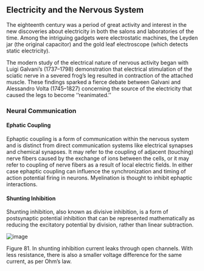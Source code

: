 ## Electricity and the Nervous System

The eighteenth century was a period of great activity and interest in the new discoveries about electricity in both the salons and laboratories of the time. Among the intriguing gadgets were electrostatic machines, the Leyden jar (the original capacitor) and the gold leaf electroscope (which detects static electricity).

The modern study of the electrical nature of nervous activity began with Luigi Galvani’s (1737–1798) demonstration that electrical stimulation of the sciatic nerve in a severed frog’s leg resulted in contraction of the attached muscle. These findings sparked a fierce debate between Galvani and Alessandro Volta (1745–1827) concerning the source of the electricity that caused the legs to become ‘‘reanimated.’’

### Neural Communication

#### Ephatic Coupling

Ephaptic coupling is a form of communication within the nervous system and is distinct from direct communication systems like electrical synapses and chemical synapses. It may refer to the coupling of adjacent (touching) nerve fibers caused by the exchange of ions between the cells, or it may refer to coupling of nerve fibers as a result of local electric fields. In either case ephaptic coupling can influence the synchronization and timing of action potential firing in neurons. Myelination is thought to inhibit ephaptic interactions.

#### Shunting Inhibition

Shunting inhibition, also known as divisive inhibition, is a form of postsynaptic potential inhibition that can be represented mathematically as reducing the excitatory potential by division, rather than linear subtraction.

![image](<2 - Source Material/Masters/attachments/image.jpeg>)

Figure 81. In shunting inhibition current leaks through open channels. With less resistance, there is also a smaller voltage difference for the same current, as per Ohm’s law.
